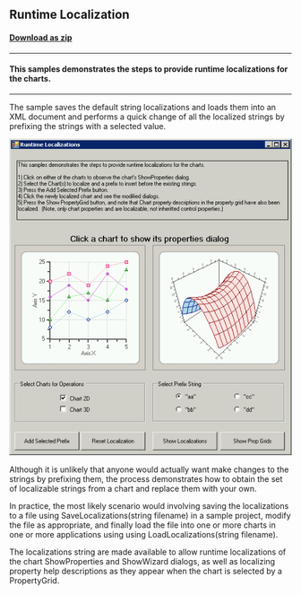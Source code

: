 ## Runtime Localization
#### [Download as zip](https://minhaskamal.github.io/DownGit/#/home?url=https://github.com/GrapeCity/ComponentOne-WinForms-Samples/tree/master/NetFramework\Charts\CS\RuntimeLocalization)
____
#### This samples demonstrates the steps to provide runtime localizations for the charts.
____
The sample saves the default string localizations and loads them into an XML document and performs a quick change of all the localized strings by prefixing the strings with a selected value.

![screenshot](screenshot.png)

Although it is unlikely that anyone would actually want make changes to the strings by prefixing them, the process demonstrates how to obtain the set of localizable strings from a chart and replace them with your own.

In practice, the most likely scenario would involving saving the localizations to a file using SaveLocalizations(string filename) in a sample project, modify the file as appropriate, and finally load the file into one or more charts in one or more applications using using LoadLocalizations(string filename).

The localizations string are made available to allow runtime localizations of the chart ShowProperties and ShowWizard dialogs, as well as localizing property help descriptions as they appear when the chart is selected by a PropertyGrid.